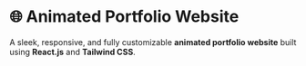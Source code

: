 # 🌐 Animated Portfolio Website

A sleek, responsive, and fully customizable **animated portfolio website** built using **React.js** and **Tailwind CSS**. 


